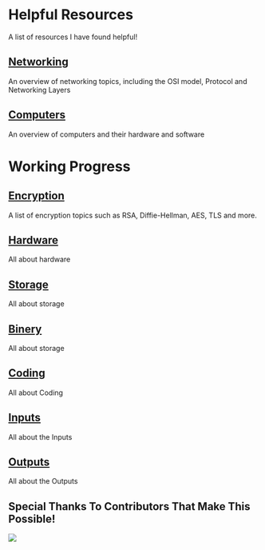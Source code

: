 # Helpful Resources

A list of resources I have found helpful!

## [Networking](./networking)

An overview of networking topics, including the OSI model, Protocol and Networking Layers

## [Computers](./computers)

An overview of computers and their hardware and software

# Working Progress

## [Encryption](./encryption)

A list of encryption topics such as RSA, Diffie-Hellman, AES, TLS and more.

## [Hardware](./hardware)

All about hardware

## [Storage](./storage)

All about storage

## [Binery](./binery)

All about storage

## [Coding](./coding)

All about Coding

## [Inputs](./inputs)

All about the Inputs


## [Outputs](./outputs)

All about the Outputs


## Special Thanks To Contributors That Make This Possible!

<a href="https://github.com/TheDev42/learn.dev42.co.uk/graphs/contributors">
  <img src="https://contrib.rocks/image?repo=TheDev42/learn.dev42.co.uk" />
</a>
